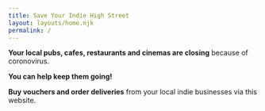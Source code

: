 ```yaml
---
title: Save Your Indie High Street
layout: layouts/home.njk
permalink: /
---
```


**Your local pubs, cafes, restaurants and cinemas are closing** because of coronovirus. 

**You can help keep them going!**

**Buy vouchers and order deliveries** from your local indie businesses via this website.

<!-- [Order and eat food deliveries safely](/ordering-eating-food-deliveries-safely)

[Sell vouchers for your small business](/how-to-sell-vouchers) -->